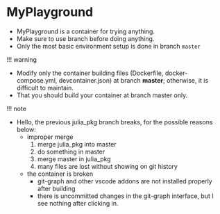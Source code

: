 # MyPlayground
- MyPlayground is a container for trying anything. 
- Make sure to use branch before doing anything.
- Only the most basic environment setup is done in branch `master`

!!! warning

- Modify only the container building files (Dockerfile, docker-compose.yml, devcontainer.json) at branch **master**; otherwise, it is difficult to maintain.
- That you should build your container at branch master only.

!!! note

- Hello, the previous julia_pkg branch breaks, for the possible reasons below:
    - improper merge 
        1. merge julia_pkg into master
        2. do something in master
        3. merge master in julia_pkg
        4. many files are lost without showing on git history
    - the container is broken
        - git-graph and other vscode addons are not installed properly after building
        - there is uncommitted changes in the git-graph interface, but I see nothing after clicking in.
    